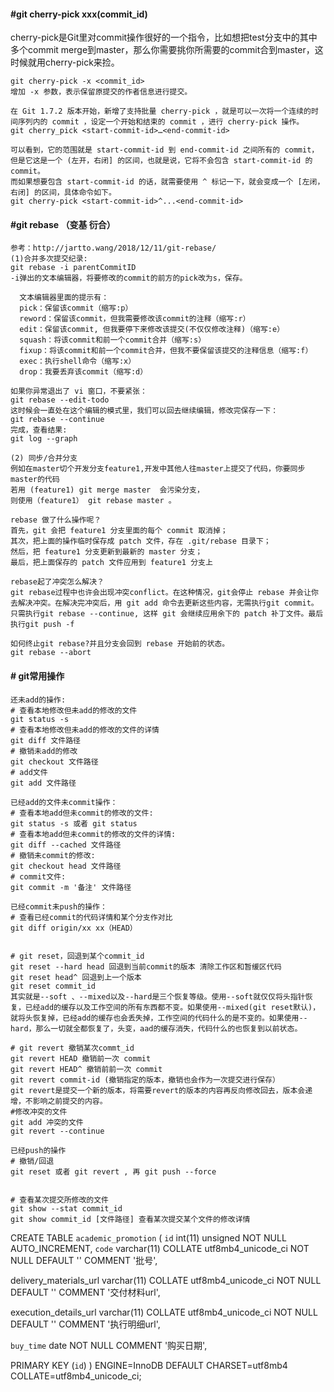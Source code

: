 

#### #git cherry-pick xxx(commit_id)

cherry-pick是Git里对commit操作很好的一个指令，比如想把test分支中的其中多个commit merge到master，那么你需要挑你所需要的commit合到master，这时候就用cherry-pick来捡。

```
git cherry-pick -x <commit_id>
增加 -x 参数，表示保留原提交的作者信息进行提交。

在 Git 1.7.2 版本开始，新增了支持批量 cherry-pick ，就是可以一次将一个连续的时间序列内的 commit ，设定一个开始和结束的 commit ，进行 cherry-pick 操作。
git cherry_pick <start-commit-id>…<end-commit-id>

可以看到，它的范围就是 start-commit-id 到 end-commit-id 之间所有的 commit，但是它这是一个 (左开，右闭] 的区间，也就是说，它将不会包含 start-commit-id 的 commit。
而如果想要包含 start-commit-id 的话，就需要使用 ^ 标记一下，就会变成一个 [左闭，右闭] 的区间，具体命令如下。
git cherry-pick <start-commit-id>^...<end-commit-id>
```





#### #git rebase （变基 衍合）

```
参考：http://jartto.wang/2018/12/11/git-rebase/
(1)合并多次提交纪录:
git rebase -i parentCommitID
-i弹出的文本编辑器，将要修改的commit的前方的pick改为s，保存。
  
  文本编辑器里面的提示有：
  pick：保留该commit（缩写:p）
  reword：保留该commit，但我需要修改该commit的注释（缩写:r）
  edit：保留该commit, 但我要停下来修改该提交(不仅仅修改注释)（缩写:e）
  squash：将该commit和前一个commit合并（缩写:s）
  fixup：将该commit和前一个commit合并，但我不要保留该提交的注释信息（缩写:f）
  exec：执行shell命令（缩写:x）
  drop：我要丢弃该commit（缩写:d）
  
如果你异常退出了 vi 窗口，不要紧张：
git rebase --edit-todo
这时候会一直处在这个编辑的模式里，我们可以回去继续编辑，修改完保存一下：
git rebase --continue
完成，查看结果:
git log --graph

(2) 同步/合并分支
例如在master切个开发分支feature1,开发中其他人往master上提交了代码，你要同步master的代码
若用 (feature1) git merge master  会污染分支，
则使用（feature1） git rebase master 。

rebase 做了什么操作呢？
首先，git 会把 feature1 分支里面的每个 commit 取消掉；
其次，把上面的操作临时保存成 patch 文件，存在 .git/rebase 目录下；
然后，把 feature1 分支更新到最新的 master 分支；
最后，把上面保存的 patch 文件应用到 feature1 分支上

rebase起了冲突怎么解决？
git rebase过程中也许会出现冲突conflict。在这种情况，git会停止 rebase 并会让你去解决冲突。在解决完冲突后，用 git add 命令去更新这些内容，无需执行git commit。只需执行git rebase --continue, 这样 git 会继续应用余下的 patch 补丁文件。最后执行git push -f

如何终止git rebase?并且分支会回到 rebase 开始前的状态。
git rebase --abort
```



#### # git常用操作

```
还未add的操作:
# 查看本地修改但未add的修改的文件
git status -s 
# 查看本地修改但未add的修改的文件的详情
git diff 文件路径
# 撤销未add的修改
git checkout 文件路径
# add文件
git add 文件路径

已经add的文件未commit操作：
# 查看本地add但未commit的修改的文件:
git status -s 或者 git status
# 查看本地add但未commit的修改的文件的详情:
git diff --cached 文件路径
# 撤销未commit的修改:
git checkout head 文件路径
# commit文件:
git commit -m '备注' 文件路径

已经commit未push的操作：
# 查看已经commit的代码详情和某个分支作对比
git diff origin/xx xx（HEAD）


# git reset，回退到某个commit_id
git reset --hard head 回退到当前commit的版本 清除工作区和暂缓区代码
git reset head^ 回退到上一个版本
git reset commit_id 
其实就是--soft 、--mixed以及--hard是三个恢复等级。使用--soft就仅仅将头指针恢复，已经add的缓存以及工作空间的所有东西都不变。如果使用--mixed(git reset默认)，就将头恢复掉，已经add的缓存也会丢失掉，工作空间的代码什么的是不变的。如果使用--hard，那么一切就全都恢复了，头变，aad的缓存消失，代码什么的也恢复到以前状态。

# git revert 撤销某次commt_id
git revert HEAD 撤销前一次 commit 
git revert HEAD^ 撤销前前一次 commit 
git revert commit-id (撤销指定的版本，撤销也会作为一次提交进行保存） 
git revert是提交一个新的版本，将需要revert的版本的内容再反向修改回去，版本会递增，不影响之前提交的内容。
#修改冲突的文件
git add 冲突的文件
git revert --continue

已经push的操作
# 撤销/回退
git reset 或者 git revert , 再 git push --force


# 查看某次提交所修改的文件
git show --stat commit_id
git show commit_id [文件路径] 查看某次提交某个文件的修改详情
```



CREATE TABLE `academic_promotion` (
  `id` int(11) unsigned NOT NULL AUTO_INCREMENT,
  `code` varchar(11) COLLATE utf8mb4_unicode_ci NOT NULL DEFAULT '' COMMENT '批号',

 delivery_materials_url varchar(11) COLLATE utf8mb4_unicode_ci NOT NULL DEFAULT '' COMMENT '交付材料url',

execution_details_url varchar(11) COLLATE utf8mb4_unicode_ci NOT NULL DEFAULT '' COMMENT '执行明细url',

  `buy_time` date NOT NULL COMMENT '购买日期',

  PRIMARY KEY (`id`)
) ENGINE=InnoDB DEFAULT CHARSET=utf8mb4 COLLATE=utf8mb4_unicode_ci;

